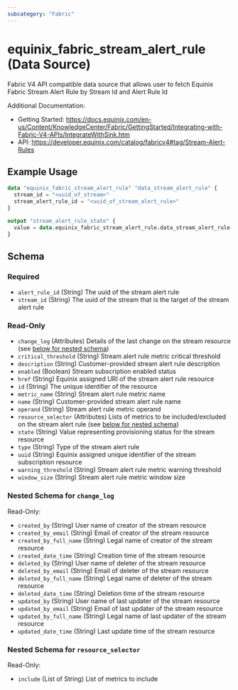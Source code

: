 ```yaml
---
subcategory: "Fabric"
---
```


# equinix_fabric_stream_alert_rule (Data Source)

Fabric V4 API compatible data source that allows user to fetch Equinix Fabric Stream Alert Rule by Stream Id and Alert Rule Id

Additional Documentation:
* Getting Started: https://docs.equinix.com/en-us/Content/KnowledgeCenter/Fabric/GettingStarted/Integrating-with-Fabric-V4-APIs/IntegrateWithSink.htm
* API: https://developer.equinix.com/catalog/fabricv4#tag/Stream-Alert-Rules

## Example Usage

```terraform
data "equinix_fabric_stream_alert_rule" "data_stream_alert_rule" {
  stream_id = "<uuid_of_stream>"
  stream_alert_rule_id = "<uuid_of_stream_alert_rule>"
}

output "stream_alert_rule_state" {
  value = data.equinix_fabric_stream_alert_rule.data_stream_alert_rule.state
}
```

<!-- schema generated by tfplugindocs -->
## Schema

### Required

- `alert_rule_id` (String) The uuid of the stream alert rule
- `stream_id` (String) The uuid of the stream that is the target of the stream alert rule

### Read-Only

- `change_log` (Attributes) Details of the last change on the stream resource (see [below for nested schema](#nestedatt--change_log))
- `critical_threshold` (String) Stream alert rule metric critical threshold
- `description` (String) Customer-provided stream alert rule description
- `enabled` (Boolean) Stream subscription enabled status
- `href` (String) Equinix assigned URI of the stream alert rule resource
- `id` (String) The unique identifier of the resource
- `metric_name` (String) Stream alert rule metric name
- `name` (String) Customer-provided stream alert rule name
- `operand` (String) Stream alert rule metric operand
- `resource_selector` (Attributes) Lists of metrics to be included/excluded on the stream alert rule (see [below for nested schema](#nestedatt--resource_selector))
- `state` (String) Value representing provisioning status for the stream resource
- `type` (String) Type of the stream alert rule
- `uuid` (String) Equinix assigned unique identifier of the stream subscription resource
- `warning_threshold` (String) Stream alert rule metric warning threshold
- `window_size` (String) Stream alert rule metric window size

<a id="nestedatt--change_log"></a>
### Nested Schema for `change_log`

Read-Only:

- `created_by` (String) User name of creator of the stream resource
- `created_by_email` (String) Email of creator of the stream resource
- `created_by_full_name` (String) Legal name of creator of the stream resource
- `created_date_time` (String) Creation time of the stream resource
- `deleted_by` (String) User name of deleter of the stream resource
- `deleted_by_email` (String) Email of deleter of the stream resource
- `deleted_by_full_name` (String) Legal name of deleter of the stream resource
- `deleted_date_time` (String) Deletion time of the stream resource
- `updated_by` (String) User name of last updater of the stream resource
- `updated_by_email` (String) Email of last updater of the stream resource
- `updated_by_full_name` (String) Legal name of last updater of the stream resource
- `updated_date_time` (String) Last update time of the stream resource


<a id="nestedatt--resource_selector"></a>
### Nested Schema for `resource_selector`

Read-Only:

- `include` (List of String) List of metrics to include
